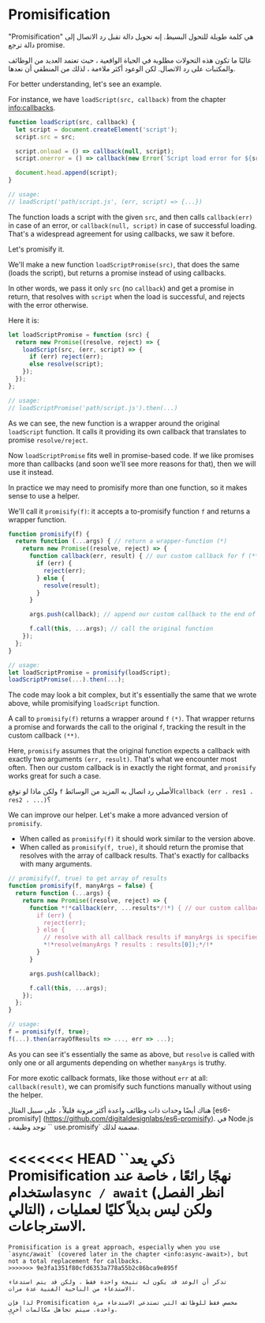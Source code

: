 # Promisification

"Promisification" هي كلمة طويلة للتحول البسيط. إنه تحويل دالة تقبل رد الاتصال إلى دالة ترجع promise.

غالبًا ما تكون هذه التحولات مطلوبة في الحياة الواقعية ، حيث تعتمد العديد من الوظائف والمكتبات على رد الاتصال. لكن الوعود أكثر ملاءمة ، لذلك من المنطقي أن نعدها.

For better understanding, let's see an example.

For instance, we have `loadScript(src, callback)` from the chapter <info:callbacks>.

```js run
function loadScript(src, callback) {
  let script = document.createElement('script');
  script.src = src;

  script.onload = () => callback(null, script);
  script.onerror = () => callback(new Error(`Script load error for ${src}`));

  document.head.append(script);
}

// usage:
// loadScript('path/script.js', (err, script) => {...})
```

The function loads a script with the given `src`, and then calls `callback(err)` in case of an error, or `callback(null, script)` in case of successful loading. That's a widespread agreement for using callbacks, we saw it before.

Let's promisify it.

We'll make a new function `loadScriptPromise(src)`, that does the same (loads the script), but returns a promise instead of using callbacks.

In other words, we pass it only `src` (no `callback`) and get a promise in return, that resolves with `script` when the load is successful, and rejects with the error otherwise.

Here it is:

```js
let loadScriptPromise = function (src) {
  return new Promise((resolve, reject) => {
    loadScript(src, (err, script) => {
      if (err) reject(err);
      else resolve(script);
    });
  });
};

// usage:
// loadScriptPromise('path/script.js').then(...)
```

As we can see, the new function is a wrapper around the original `loadScript` function. It calls it providing its own callback that translates to promise `resolve/reject`.

Now `loadScriptPromise` fits well in promise-based code. If we like promises more than callbacks (and soon we'll see more reasons for that), then we will use it instead.

In practice we may need to promisify more than one function, so it makes sense to use a helper.

We'll call it `promisify(f)`: it accepts a to-promisify function `f` and returns a wrapper function.

```js
function promisify(f) {
  return function (...args) { // return a wrapper-function (*)
    return new Promise((resolve, reject) => {
      function callback(err, result) { // our custom callback for f (**)
        if (err) {
          reject(err);
        } else {
          resolve(result);
        }
      }

      args.push(callback); // append our custom callback to the end of f arguments

      f.call(this, ...args); // call the original function
    });
  };
}

// usage:
let loadScriptPromise = promisify(loadScript);
loadScriptPromise(...).then(...);
```

The code may look a bit complex, but it's essentially the same that we wrote above, while promisifying `loadScript` function.

A call to `promisify(f)` returns a wrapper around `f` `(*)`. That wrapper returns a promise and forwards the call to the original `f`, tracking the result in the custom callback `(**)`.

Here, `promisify` assumes that the original function expects a callback with exactly two arguments `(err, result)`. That's what we encounter most often. Then our custom callback is in exactly the right format, and `promisify` works great for such a case.

ولكن ماذا لو توقع `f` الأصلي رد اتصال به المزيد من الوسائط`callback (err ، res1 ، res2 ، ...)`؟

We can improve our helper. Let's make a more advanced version of `promisify`.

- When called as `promisify(f)` it should work similar to the version above.
- When called as `promisify(f, true)`, it should return the promise that resolves with the array of callback results. That's exactly for callbacks with many arguments.

```js
// promisify(f, true) to get array of results
function promisify(f, manyArgs = false) {
  return function (...args) {
    return new Promise((resolve, reject) => {
      function *!*callback(err, ...results*/!*) { // our custom callback for f
        if (err) {
          reject(err);
        } else {
          // resolve with all callback results if manyArgs is specified
          *!*resolve(manyArgs ? results : results[0]);*/!*
        }
      }

      args.push(callback);

      f.call(this, ...args);
    });
  };
}

// usage:
f = promisify(f, true);
f(...).then(arrayOfResults => ..., err => ...);
```

As you can see it's essentially the same as above, but `resolve` is called with only one or all arguments depending on whether `manyArgs` is truthy.

For more exotic callback formats, like those without `err` at all: `callback(result)`, we can promisify such functions manually without using the helper.

هناك أيضًا وحدات ذات وظائف واعدة أكثر مرونة قليلاً ، على سبيل المثال [es6-promisify] (https://github.com/digitaldesignlabs/es6-promisify). في Node.js ، توجد وظيفة `` use.promisify` مضمنة لذلك.

<<<<<<< HEAD
``ذكي يعد Promisification نهجًا رائعًا ، خاصة عند استخدام`async / await` (انظر الفصل التالي) ، ولكن ليس بديلاً كليًا لعمليات الاسترجاعات.
=======
```smart
Promisification is a great approach, especially when you use `async/await` (covered later in the chapter <info:async-await>), but not a total replacement for callbacks.
>>>>>>> 9e3fa1351f80cfd6353a778a55b2c86bca9e895f

تذكر أن الوعد قد يكون له نتيجة واحدة فقط ، ولكن قد يتم استدعاء الاستدعاء من الناحية الفنية عدة مرات.

لذا فإن Promisification مخصص فقط للوظائف التي تستدعي الاستدعاء مرة واحدة. سيتم تجاهل مكالمات أخرى.
``
